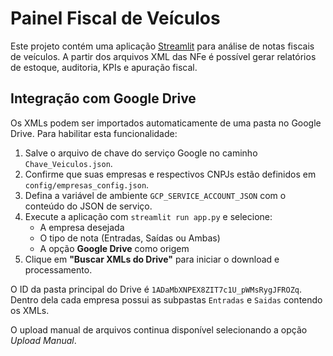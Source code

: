 # Painel Fiscal de Veículos

Este projeto contém uma aplicação [Streamlit](https://streamlit.io/) para análise de notas fiscais de veículos. A partir dos arquivos XML das NFe é possível gerar relatórios de estoque, auditoria, KPIs e apuração fiscal.

## Integração com Google Drive

Os XMLs podem ser importados automaticamente de uma pasta no Google Drive. Para habilitar esta funcionalidade:

1. Salve o arquivo de chave do serviço Google no caminho `Chave_Veiculos.json`.
2. Confirme que suas empresas e respectivos CNPJs estão definidos em `config/empresas_config.json`.
3. Defina a variável de ambiente `GCP_SERVICE_ACCOUNT_JSON` com o conteúdo do JSON de serviço.
4. Execute a aplicação com `streamlit run app.py` e selecione:
   - A empresa desejada
   - O tipo de nota (Entradas, Saídas ou Ambas)
   - A opção **Google Drive** como origem
5. Clique em **"Buscar XMLs do Drive"** para iniciar o download e processamento.

O ID da pasta principal do Drive é `1ADaMbXNPEX8ZIT7c1U_pWMsRygJFROZq`. Dentro dela cada empresa possui as subpastas `Entradas` e `Saidas` contendo os XMLs.

O upload manual de arquivos continua disponível selecionando a opção *Upload Manual*.
